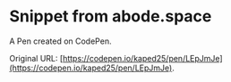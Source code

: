 # Snippet from abode.space

A Pen created on CodePen.

Original URL: [https://codepen.io/kaped25/pen/LEpJmJe](https://codepen.io/kaped25/pen/LEpJmJe).

